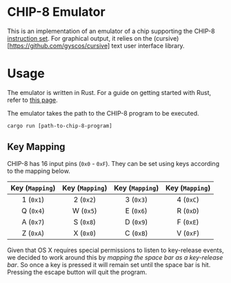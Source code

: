 # CHIP-8 Emulator

This is an implementation of an emulator of a chip supporting the CHIP-8 
[instruction set](https://en.wikipedia.org/wiki/CHIP-8). For graphical output, 
it relies on the (cursive)[https://github.com/gyscos/cursive] text user interface 
library.


# Usage

The emulator is written in Rust. For a guide on getting started with Rust, refer 
to [this page](https://www.rust-lang.org/learn/get-started).

The emulator takes the path to the CHIP-8 program to be executed.

```
cargo run [path-to-chip-8-program]
```

## Key Mapping

CHIP-8 has 16 input pins (`0x0` - `0xF`). They can be set using keys according to the
mapping below.

| Key (`Mapping`) | Key (`Mapping`) | Key (`Mapping`) | Key (`Mapping`) | 
| :-------------: | :-------------: | :-------------: | :-------------: | 
|    1 (`0x1`)    |    2 (`0x2`)    |    3 (`0x3`)    |    4 (`0xC`)    |
|    Q (`0x4`)    |    W (`0x5`)    |    E (`0x6`)    |    R (`0xD`)    |
|    A (`0x7`)    |    S (`0x8`)    |    D (`0x9`)    |    F (`0xE`)    |
|    Z (`0xA`)    |    X (`0x0`)    |    C (`0xB`)    |    V (`0xF`)    |

Given that OS X requires special permissions to listen to key-release events, we decided to
work around this by _mapping the space bar as a key-release bar_. So once a key is pressed
it will remain set until the space bar is hit. Pressing the escape button will quit the
program.
